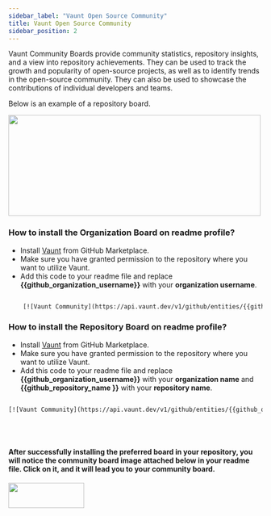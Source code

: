 ```yaml
---
sidebar_label: "Vaunt Open Source Community"
title: Vaunt Open Source Community
sidebar_position: 2
---
```


Vaunt Community Boards provide community statistics, repository insights, and a view into repository achievements. They can be used to track the growth and popularity of open-source projects, as well as to identify trends in the open-source community. They can also be used to showcase the contributions of individual developers and teams.

Below is an example of a repository board.

<p>
    <img src={require('./assets/cb vaunt.png').default}  width="500" height="200"/>
</p>


### How to install the Organization Board on readme profile?

- Install [Vaunt](https://github.com/marketplace/vaunt-dev) from GitHub Marketplace.
- Make sure you have granted permission to the repository where you want to utilize Vaunt.
- Add this code to your readme file and replace **{{github_organization_username}}** with your **organization username**.

```html

    [![Vaunt Community](https://api.vaunt.dev/v1/github/entities/{{github_organization_username}}/badges/community)](https://community.vaunt.dev/board/{{github_organization_username}})

```


### How to install the Repository Board on readme profile?

- Install [Vaunt](https://github.com/marketplace/vaunt-dev) from GitHub Marketplace.
- Make sure you have granted permission to the repository where you want to utilize Vaunt.
- Add this code to your readme file and replace **{{github_organization_username}}** with your **organization name** and **{{github_repository_name }}** with your **repository name**. 

```html

[![Vaunt Community](https://api.vaunt.dev/v1/github/entities/{{github_organization_username }}/repositories/{{github_repository_name}}/badges/community)](https://community.vaunt.dev/board/{{github_organization_username }}/repository/{{github_repository_name}})

```
<br></br>

#### After successfully installing the preferred board in your repository, you will notice the community board image attached below in your readme file. Click on it, and it will lead you to your community board.


<p>
    <img src={require('./assets/Community Board.png').default}  width="150" height="50"/>
</p>